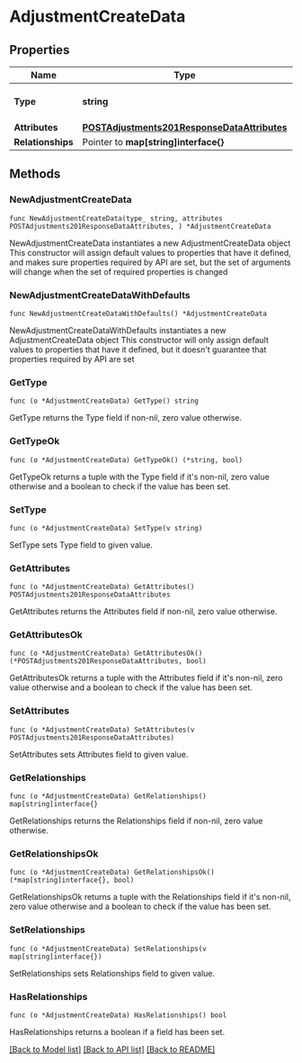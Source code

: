 # AdjustmentCreateData

## Properties

Name | Type | Description | Notes
------------ | ------------- | ------------- | -------------
**Type** | **string** | The resource&#39;s type | 
**Attributes** | [**POSTAdjustments201ResponseDataAttributes**](POSTAdjustments201ResponseDataAttributes.md) |  | 
**Relationships** | Pointer to **map[string]interface{}** |  | [optional] 

## Methods

### NewAdjustmentCreateData

`func NewAdjustmentCreateData(type_ string, attributes POSTAdjustments201ResponseDataAttributes, ) *AdjustmentCreateData`

NewAdjustmentCreateData instantiates a new AdjustmentCreateData object
This constructor will assign default values to properties that have it defined,
and makes sure properties required by API are set, but the set of arguments
will change when the set of required properties is changed

### NewAdjustmentCreateDataWithDefaults

`func NewAdjustmentCreateDataWithDefaults() *AdjustmentCreateData`

NewAdjustmentCreateDataWithDefaults instantiates a new AdjustmentCreateData object
This constructor will only assign default values to properties that have it defined,
but it doesn't guarantee that properties required by API are set

### GetType

`func (o *AdjustmentCreateData) GetType() string`

GetType returns the Type field if non-nil, zero value otherwise.

### GetTypeOk

`func (o *AdjustmentCreateData) GetTypeOk() (*string, bool)`

GetTypeOk returns a tuple with the Type field if it's non-nil, zero value otherwise
and a boolean to check if the value has been set.

### SetType

`func (o *AdjustmentCreateData) SetType(v string)`

SetType sets Type field to given value.


### GetAttributes

`func (o *AdjustmentCreateData) GetAttributes() POSTAdjustments201ResponseDataAttributes`

GetAttributes returns the Attributes field if non-nil, zero value otherwise.

### GetAttributesOk

`func (o *AdjustmentCreateData) GetAttributesOk() (*POSTAdjustments201ResponseDataAttributes, bool)`

GetAttributesOk returns a tuple with the Attributes field if it's non-nil, zero value otherwise
and a boolean to check if the value has been set.

### SetAttributes

`func (o *AdjustmentCreateData) SetAttributes(v POSTAdjustments201ResponseDataAttributes)`

SetAttributes sets Attributes field to given value.


### GetRelationships

`func (o *AdjustmentCreateData) GetRelationships() map[string]interface{}`

GetRelationships returns the Relationships field if non-nil, zero value otherwise.

### GetRelationshipsOk

`func (o *AdjustmentCreateData) GetRelationshipsOk() (*map[string]interface{}, bool)`

GetRelationshipsOk returns a tuple with the Relationships field if it's non-nil, zero value otherwise
and a boolean to check if the value has been set.

### SetRelationships

`func (o *AdjustmentCreateData) SetRelationships(v map[string]interface{})`

SetRelationships sets Relationships field to given value.

### HasRelationships

`func (o *AdjustmentCreateData) HasRelationships() bool`

HasRelationships returns a boolean if a field has been set.


[[Back to Model list]](../README.md#documentation-for-models) [[Back to API list]](../README.md#documentation-for-api-endpoints) [[Back to README]](../README.md)


